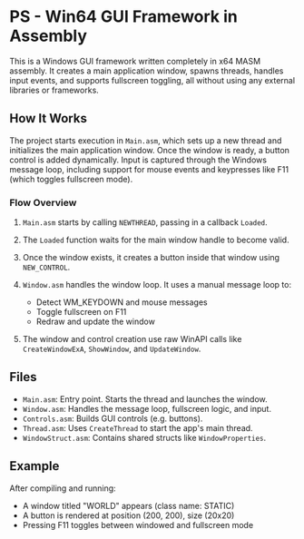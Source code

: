 # PS - Win64 GUI Framework in Assembly

This is a Windows GUI framework written completely in x64 MASM assembly. It creates a main application window, spawns threads, handles input events, and supports fullscreen toggling, all without using any external libraries or frameworks.

## How It Works

The project starts execution in `Main.asm`, which sets up a new thread and initializes the main application window. Once the window is ready, a button control is added dynamically. Input is captured through the Windows message loop, including support for mouse events and keypresses like F11 (which toggles fullscreen mode).

### Flow Overview

1. `Main.asm` starts by calling `NEWTHREAD`, passing in a callback `Loaded`.
2. The `Loaded` function waits for the main window handle to become valid.
3. Once the window exists, it creates a button inside that window using `NEW_CONTROL`.
4. `Window.asm` handles the window loop. It uses a manual message loop to:

   * Detect WM\_KEYDOWN and mouse messages
   * Toggle fullscreen on F11
   * Redraw and update the window
5. The window and control creation use raw WinAPI calls like `CreateWindowExA`, `ShowWindow`, and `UpdateWindow`.

## Files

* `Main.asm`: Entry point. Starts the thread and launches the window.
* `Window.asm`: Handles the message loop, fullscreen logic, and input.
* `Controls.asm`: Builds GUI controls (e.g. buttons).
* `Thread.asm`: Uses `CreateThread` to start the app's main thread.
* `WindowStruct.asm`: Contains shared structs like `WindowProperties`.

## Example

After compiling and running:

* A window titled "WORLD" appears (class name: STATIC)
* A button is rendered at position (200, 200), size (20x20)
* Pressing F11 toggles between windowed and fullscreen mode

